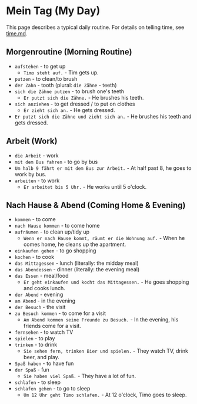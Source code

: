 # Mein Tag (My Day)

This page describes a typical daily routine. For details on telling time, see [time.md](./time.md).

## Morgenroutine (Morning Routine)

*   `aufstehen` - to get up
    *   `Timo steht auf.` - Tim gets up.
*   `putzen` - to clean/to brush
*   `der Zahn` - tooth (plural: `die Zähne` - teeth)
*   `sich die Zähne putzen` - to brush one's teeth
    *   `Er putzt sich die Zähne.` - He brushes his teeth.
*   `sich anziehen` - to get dressed / to put on clothes
    *   `Er zieht sich an.` - He gets dressed.
*   `Er putzt sich die Zähne und zieht sich an.` - He brushes his teeth and gets dressed.

## Arbeit (Work)

*   `die Arbeit` - work
*   `mit dem Bus fahren` - to go by bus
*   `Um halb 9 fährt er mit dem Bus zur Arbeit.` - At half past 8, he goes to work by bus.
*   `arbeiten` - to work
    *   `Er arbeitet bis 5 Uhr.` - He works until 5 o'clock.

## Nach Hause & Abend (Coming Home & Evening)

*   `kommen` - to come
*   `nach Hause kommen` - to come home
*   `aufräumen` - to clean up/tidy up
    *   `Wenn er nach Hause kommt, räumt er die Wohnung auf.` - When he comes home, he cleans up the apartment.
*   `einkaufen gehen` - to go shopping
*   `kochen` - to cook
*   `das Mittagessen` - lunch (literally: the midday meal)
*   `das Abendessen` - dinner (literally: the evening meal)
*   `das Essen` - meal/food
    *   `Er geht einkaufen und kocht das Mittagessen.` - He goes shopping and cooks lunch.
*   `der Abend` - evening
*   `am Abend` - in the evening
*   `der Besuch` - the visit
*   `zu Besuch kommen` - to come for a visit
    *   `Am Abend kommen seine Freunde zu Besuch.` - In the evening, his friends come for a visit.
*   `fernsehen` - to watch TV
*   `spielen` - to play
*   `trinken` - to drink
    *   `Sie sehen fern, trinken Bier und spielen.` - They watch TV, drink beer, and play.
*   `Spaß haben` - to have fun
*   `der Spaß` - fun
    *   `Sie haben viel Spaß.` - They have a lot of fun.
*   `schlafen` - to sleep
*   `schlafen gehen` - to go to sleep
    *   `Um 12 Uhr geht Timo schlafen.` - At 12 o'clock, Timo goes to sleep.
